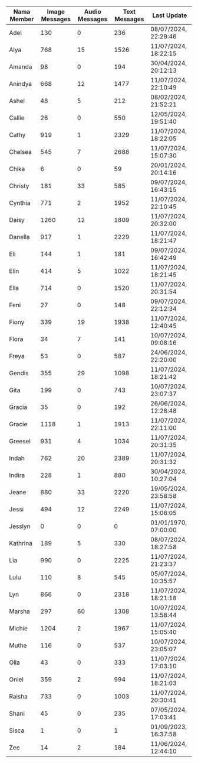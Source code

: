 | Nama Member | Image Messages | Audio Messages | Text Messages | Last Update |
| ------ | -------------- | -------------- | ------------- | ------------ |
| Adel | 130 | 0 | 236 | 08/07/2024, 22:29:46 |
| Alya | 768 | 15 | 1526 | 11/07/2024, 18:22:15 |
| Amanda | 98 | 0 | 194 | 30/04/2024, 20:12:13 |
| Anindya | 668 | 12 | 1477 | 11/07/2024, 22:10:49 |
| Ashel | 48 | 5 | 212 | 08/02/2024, 21:52:21 |
| Callie | 26 | 0 | 550 | 12/05/2024, 19:51:40 |
| Cathy | 919 | 1 | 2329 | 11/07/2024, 18:22:05 |
| Chelsea | 545 | 7 | 2688 | 11/07/2024, 15:07:30 |
| Chika | 6 | 0 | 59 | 20/01/2024, 20:14:16 |
| Christy | 181 | 33 | 585 | 09/07/2024, 16:43:15 |
| Cynthia | 771 | 2 | 1952 | 11/07/2024, 22:10:45 |
| Daisy | 1260 | 12 | 1809 | 11/07/2024, 20:32:00 |
| Danella | 917 | 1 | 2229 | 11/07/2024, 18:21:47 |
| Eli | 144 | 1 | 181 | 09/07/2024, 16:42:49 |
| Elin | 414 | 5 | 1022 | 11/07/2024, 18:21:45 |
| Ella | 714 | 0 | 1520 | 11/07/2024, 20:31:54 |
| Feni | 27 | 0 | 148 | 09/07/2024, 22:12:34 |
| Fiony | 339 | 19 | 1938 | 11/07/2024, 12:40:45 |
| Flora | 34 | 7 | 141 | 10/07/2024, 09:08:16 |
| Freya | 53 | 0 | 587 | 24/06/2024, 22:20:00 |
| Gendis | 355 | 29 | 1098 | 11/07/2024, 18:21:42 |
| Gita | 199 | 0 | 743 | 10/07/2024, 23:07:37 |
| Gracia | 35 | 0 | 192 | 26/06/2024, 12:28:48 |
| Gracie | 1118 | 1 | 1913 | 11/07/2024, 22:11:00 |
| Greesel | 931 | 4 | 1034 | 11/07/2024, 20:31:35 |
| Indah | 762 | 20 | 2389 | 11/07/2024, 20:31:32 |
| Indira | 228 | 1 | 880 | 30/04/2024, 10:27:04 |
| Jeane | 880 | 33 | 2220 | 19/05/2024, 23:58:58 |
| Jessi | 494 | 12 | 2249 | 11/07/2024, 15:06:05 |
| Jesslyn | 0 | 0 | 0 | 01/01/1970, 07:00:00 |
| Kathrina | 189 | 5 | 330 | 08/07/2024, 18:27:58 |
| Lia | 990 | 0 | 2225 | 11/07/2024, 21:23:37 |
| Lulu | 110 | 8 | 545 | 05/07/2024, 10:35:57 |
| Lyn | 866 | 0 | 2318 | 11/07/2024, 18:21:18 |
| Marsha | 297 | 60 | 1308 | 10/07/2024, 13:58:44 |
| Michie | 1204 | 2 | 1967 | 11/07/2024, 15:05:40 |
| Muthe | 116 | 0 | 537 | 10/07/2024, 23:05:07 |
| Olla | 43 | 0 | 333 | 11/07/2024, 17:03:10 |
| Oniel | 359 | 2 | 994 | 11/07/2024, 18:21:03 |
| Raisha | 733 | 0 | 1003 | 11/07/2024, 20:30:41 |
| Shani | 45 | 0 | 235 | 07/05/2024, 17:03:41 |
| Sisca | 1 | 0 | 1 | 01/09/2023, 16:37:58 |
| Zee | 14 | 2 | 184 | 11/06/2024, 12:44:10 |
